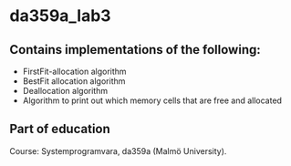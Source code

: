 # da359a_lab3
## Contains implementations of the following:
  - FirstFit-allocation algorithm 
  - BestFit allocation algorithm
  - Deallocation algorithm
  -  Algorithm to print out which memory cells that are free and allocated

## Part of education
Course: Systemprogramvara, da359a (Malmö University).
